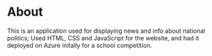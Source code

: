 # About
This is an application used for displaying news and info about national politics;
Used HTML, CSS and JavaScript for the website, and had it deployed on Azure initally for a school competition.

